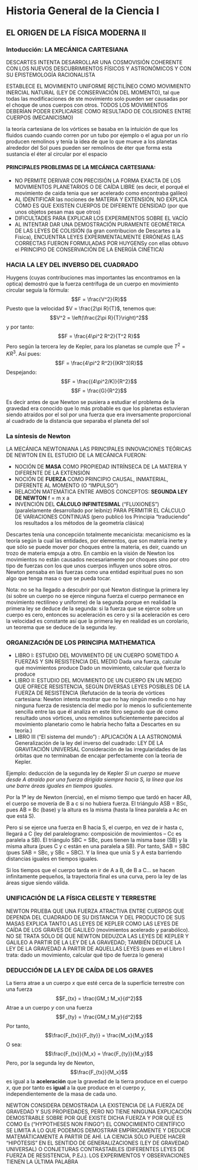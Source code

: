 # Historia General de la Ciencia I
## EL ORIGEN DE LA FÍSICA MODERNA II
### Intoducción: LA MECÁNICA CARTESIANA

DESCARTES INTENTA DESARROLLAR UNA COSMOVISIÓN COHERENTE CON LOS NUEVOS DESCUBRIMIENTOS FÍSICOS Y ASTRONÓMICOS Y CON SU EPISTEMOLOGÍA RACIONALISTA

ESTABLECE EL MOVIMIENTO UNIFORME RECTILÍNEO COMO MOVIMIENTO INERCIAL NATURAL (LEY DE CONSERVACIÓN DEL MOMENTO), tal que todas las modificaciones de ste movimiento solo pueden ser causadas por el choque de unos cuerpos con otros. TODOS LOS MOVIMIENTOS DEBERÍAN PODER EXPLICARSE COMO RESULTADO DE COLISIONES ENTRE CUERPOS (MECANICISMO)

la teoría cartesiana de los vórtices se basaba en la intuición de que los fluidos cuando cuando corren por un tubo por ejemplo o el agua por un río producen remolinos y tenía la idea de que lo que mueve a los planetas alrededor del Sol pues pueden ser remolinos de éter que forma esta sustancia el éter al circular por el espacio

#### PRINCIPALES PROBLEMAS DE LA MECÁNICA CARTESIANA:
* NO PERMITE DERIVAR CON PRECISIÓN LA FORMA EXACTA DE LOS MOVIMIENTOS PLANETARIOS O DE CAÍDA LIBRE (es decir, el porqué el movimiento de caida tenia que ser acelerado como encontraba galileo)
* AL IDENTIFICAR las nociones de MATERIA Y EXTENSIÓN, NO EXPLICA CÓMO ES QUE EXISTEN CUERPOS DE DIFERENTE DENSIDAD (por que unos objetos pesan mas que otros)
* DIFICULTADES PARA EXPLICAR LOS EXPERIMENTOS SOBRE EL VACÍO 
* AL INTENTAR DAR UNA DEMOSTRACIÓN PURAMENTE GEOMÉTRICA DE LAS LEYES DE COLISIÓN (la gran contribucion de Descartes a la Física), ENCUENTRA LEYES EXPERIMENTALMENTE ERRÓNEAS (LAS CORRECTAS FUERON FORMULADAS POR HUYGENSy con ellas obtuvo el PRINCIPIO DE CONSERVACIÓN DE LA ENERGÍA CINÉTICA)

### HACIA LA LEY DEL INVERSO DEL CUADRADO
Huygens (cuyas contribuciones mas importantes las encontramos en la optica) demostró que la fuerza centrífuga de un cuerpo en movimiento circular seguía la fórmula:
$$F = \frac{V^2}{R}$$
Puesto que la velocidad $V = \frac{2\pi R}{T}$, tenemos que:
$$V^2 = \left(\frac{2\pi R}{T}\right)^2$$
y por tanto:
$$F = \frac{4\pi^2 R^2}{T^2 R}$$
Pero según la tercera ley de Kepler, para los planetas se cumple que $T^2 = KR^3$. Así pues:
$$F = \frac{4\pi^2 R^2}{(KR^3)R}$$
Despejando:
$$F = \frac{(4\pi^2/K)}{R^2}$$
$$F = \frac{G}{R^2}$$

Es decir antes de que Newton se pusiera a estudiar el problema de la gravedad era conocido que lo más probable es que los planetas estuvieran siendo atraídos por el sol por una fuerza que era inversamente proporcional al cuadrado de la distancia que separaba el planeta del sol

### La síntesis de Newton
LA MECÁNICA NEWTONIANA
LAS PRINCIPALES INNOVACIONES TEÓRICAS DE NEWTON EN EL ESTUDIO DE LA MECÁNICA FUERON:
* NOCIÓN DE **MASA** COMO PROPIEDAD INTRÍNSECA DE LA MATERIA Y DIFERENTE DE LA EXTENSIÓN
* NOCIÓN DE **FUERZA** COMO PRINCIPIO CAUSAL, INMATERIAL, DIFERENTE AL MOMENTO (O “IMPULSO”)
* RELACIÓN MATEMÁTICA ENTRE AMBOS CONCEPTOS: **SEGUNDA LEY DE NEWTON** f = m x a
* INVENCIÓN DEL **CÁLCULO INFINITESIMAL** (“FLUXIONES”) (paralelamente desarrollado por leibniz) PARA PERMITIR EL CÁLCULO DE VARIACIONES CONTINUAS (pero publicó los Principia “traduciendo” los resultados a los métodos de la geometría clásica)

Descartes tenía una concepción totalmente mecanicista: mecanicismo es la teoría según la cual las entidades, por elementos, que son materia inerte y que sólo se puede mover por choques entre la materia, es deir, cuando un trozo de materia empuja a otro. En cambio en la visión de Newton los movimientos no están causados necesariamente por choques sino por otro tipo de fuerzas con los que unos cuerpos influyen unos sobre otros. Newton pensaba en las fuerzas como una entidad espiritual pues no son algo que tenga masa o que se pueda tocar.

Nota: no se ha llegado a descubrir por qué Newton distingue la primera ley (si sobre un cuerpo no se ejerce ninguna fuerza el cuerpo permanece en movimiento rectilíneo y uniforme) de la segunda porque en realidad la primera ley se deduce de la segunda: si la fuerza que se ejerce sobre un cuerpo es cero, entonces su aceleración es cero y si la aceleración es cero la velocidad es constante así que la primera ley en realidad es un corolario, un teorema que se deduce de la segunda ley.

### ORGANIZACIÓN DE LOS PRINCIPIA MATHEMATICA
* LIBRO I: ESTUDIO DEL MOVIMIENTO DE UN CUERPO SOMETIDO A FUERZAS Y SIN RESISTENCIA DEL MEDIO
Dada una fuerza, calcular qué movimientos produce
Dado un movimiento, calcular qué fuerza lo produce
* LIBRO II: ESTUDIO DEL MOVIMIENTO DE UN CUERPO EN UN MEDIO QUE OFRECE RESISTENCIA, SEGÚN DIVERSAS LEYES POSIBLES DE LA FUERZA DE RESISTENCIA (Refutación de la teoría de vórtices cartesiana: Newton intenta mostrar que no hay ningún medio o no hay ninguna fuerza de resistencia del medio por lo menos lo suficientemente sencilla entre las que él analiza en este libro segundo que dé como resultado unos vórtices, unos remolinos suficientemente parecidos al movimiento planetario como le habría hecho falta a Descartes en su teoría.)
* LIBRO III (“El sistema del mundo”) : APLICACIÓN A LA ASTRONOMIÁ
Generalización de la ley del inverso del cuadrado:   LEY DE LA GRAVITACIÓN UNIVERSAL
Consideración de las irregularidades de las órbitas que no terminaban de encajar perfectamente con la teoria de Kepler.

Ejemplo: deducción de la segunda ley de Kepler
_Si un cuerpo se mueve desde A atraído por una fuerza dirigida siempre hacia S, la línea que los une barre áreas iguales en tiempos iguales._

Por la 1ª ley de Newton (inercia), en el mismo tiempo que tardó en hacer AB, el cuerpo se movería de B a c si no hubiera fuerza. El triángulo ASB = BSc, pues AB = Bc (base) y la altura es la misma (hasta la línea paralela a Ac en que está S).

Pero si se ejerce una fuerza en B hacia S, el cuerpo, en vez de ir hasta c, llegará a C (ley del paralelogramo: composición de movimientos – Cc es paralela a SB). El triángulo SBC = SBc, pues tienen la misma base (SB) y la misma altura (pues C y c están en una paralela a SB). Por tanto, SAB = SBC (pues SAB = SBc, y SBc = SBC). Y la linea que unía S y A esta barriendo distancias iguales en tiempos iguales.

Si los tiempos que el cuerpo tarda en ir de A a B, de B a C… se hacen infinitamente pequeños, la trayectoria final es una curva, pero la ley de las áreas sigue siendo válida.

### UNIFICACIÓN DE LA FÍSICA CELESTE Y TERRESTRE

NEWTON PRUEBA QUE UNA FUERZA ATRACTIVA ENTRE CUERPOS QUE DEPENDA DEL CUADRADO DE SU DISTANCIA Y DEL PRODUCTO DE SUS MASAS EXPLICA TANTO LAS LEYES DE KEPLER COMO LAS LEYES DE CAÍDA DE LOS GRAVES DE GALILEO (movimientos acelerado y parabólico). NO SE TRATA SÓLO DE QUE NEWTON DEDUZCA LAS LEYES DE KEPLER Y GALILEO A PARTIR DE LA LEY DE LA GRAVEDAD; TAMBIÉN DEDUCE LA LEY DE LA GRAVEDAD A PARTIR DE AQUELLAS LEYES (pues en el Libro I trata: dado un movimiento, calcular qué tipo de fuerza lo genera)

### DEDUCCIÓN DE LA LEY DE CAÍDA DE LOS GRAVES

La tierra atrae a un cuerpo $x$ que esté cerca de la superficie terrestre con una fuerza
$$F_{tx} = \frac{GM_t M_x}{d^2}$$
Atrae a un cuerpo $y$ con una fuerza
$$F_{ty} = \frac{GM_t M_y}{d^2}$$
Por tanto,
$$\frac{F_{tx}}{F_{ty}} = \frac{M_x}{M_y}$$
O sea:
$$\frac{F_{tx}}{M_x} = \frac{F_{ty}}{M_y}$$
Pero, por la segunda ley de Newton,
$$\frac{F_{tx}}{M_x}$$
es igual a la **aceleración** que la gravedad de la tierra produce en el cuerpo $x$, que por tanto es **igual** a la que produce en el cuerpo $y$, independientemente de la masa de cada uno.


NEWTON CONSIDERA DEMOSTRADA LA EXISTENCIA DE LA FUERZA DE GRAVEDAD Y SUS PROPIEDADES, PERO NO TIENE NINGUNA EXPLICACIÓN DEMOSTRABLE SOBRE POR QUÉ EXISTE DICHA FUERZA Y POR QUÉ ES COMO Es (“HYPOTHESES NON FINGO”)
EL CONOCIMIENTO CIENTÍFICO SE LIMITA A LO QUE PODEMOS DEMOSTRAR EMPÍRICAMENTE Y DEDUCIR MATEMÁTICAMENTE A PARTIR DE AHÍ. LA CIENCIA SÓLO PUEDE HACER “HIPÓTESIS” EN EL SENTIDO DE GENERALIZACIONES (LEY DE GRAVEDAD UNIVERSAL) O CONJETURAS CONTRASTABLES (DIFERENTES LEYES DE FUERZA DE RESISTENCIA, P.EJ.). LOS EXPERIMENTOS Y OBSERVACIONES TIENEN LA ÚLTIMA PALABRA
